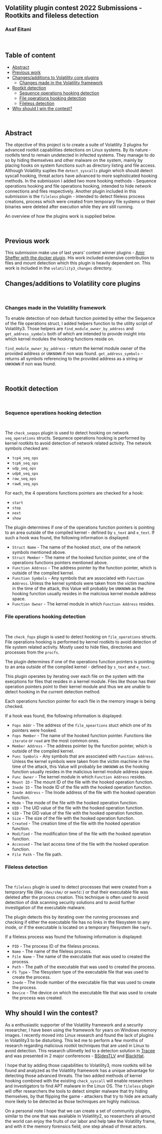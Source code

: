 ## Volatility plugin contest 2022 Submissions - Rootkits and fileless detection
### Asaf Eitani

<br>

## Table of content
<!-- TOC start -->
- [Abstract](#abstract)
- [Previous work](#previous-work)
- [Changes/additions to Volatility core plugins](#volatility-changes)
  - [Changes made in the Volatility framework](#volatility-framework-changes)
- [Rootkit detection](#rootkit)
  - [Sequence operations hooking detection](#seqops)
  - [File operations hooking detection](#fops)
  - [Fileless detection](#fileless)
- [Why should I win the contest?](#why-should-I-win-the-contest)
<!-- TOC end -->

<br>

## Abstract <!-- TOC --><a name="abstract"></a>
The objective of this project is to create a suite of Volatility 3 plugins for advanced rootkit capabilities detections on Linux systems.
By its nature - rootkits tend to remain undetected in infected systems.
They manage to do so by hiding themselves and other malware on the system, mainly by placing hooks on system functions such as directory listing and file access.
Although Volatility suplies the `detect_syscalls` plugin which should detect syscall hooking, threat actors have advanced to more sophisticated hooking methods.
In the submission I added two more hooking methods - Sequence operations hooking and file operations hooking, intended to hide network connections and files respectively.
Another plugin included in this submission is the `fileless` plugin - intended to detect fileless process creations, process which were created from temporary file systems or their binaries were deleted after execution while they are still running.

An overview of how the plugins work is supplied below.

<br>

## Previous work <!-- TOC --><a name="previous-work"></a>
This submission make use of last years' contest winner plugins - <a href="https://github.com/amir9339/volatility-docker">Amir Sheffer with the docker plugin</a>.
His work included extensive contribution to files and mount detection which this plugin is heavily dependent on.
This work is included in the `volatility3_changes` directory.
<br>

## Changes/additions to Volatility core plugins <!-- TOC --><a name="volatility-changes"></a>

<br>

### Changes made in the Volatility framework <!-- TOC --><a name="volatility-framework-changes"></a>

To enable detection of non default function pointed by either the Sequence of the file operations struct, I added helpers function to the utility script of Volatility3.
Those helpers are `find_module_owner_by_address` and `get_address_symbols` both of which are intended to provide insight into which kernel modules the hooking functions reside on.

`find_module_owner_by_address` - return the kernel module owner of the provided address or `UNKNOWN` if non was found.
`get_address_symbols` - returns all symbols referencing to the provided address as a string or `UNKNOWN` if non was found.

<br>

## Rootkit detection <!-- TOC --><a name="rootkit"></a>

<br>

### Sequence operations hooking detection <!-- TOC --><a name="seqops"></a>
<br>

The `check_seqops` plugin is used to detect hooking on network `seq_operations` structs.
Sequnece operations hooking is performed by kernel rootkits to avoid detection of network related activity.
The network symbols checked are:
- `tcp4_seq_ops`
- `tcp6_seq_ops`
- `udp_seq_ops`
- `udp6_seq_ops`
- `raw_seq_ops`
- `raw6_seq_ops`

For each, the 4 operations functions pointers are checked for a hook:
- `start`
- `stop`
- `next`
- `show`

The plugin determines if one of the operations function pointers is pointing to an area outside of the compiled kernel - defined by `s_text` and `e_text`.
If such a hook was found, the following information is displayed:
- `Struct Name` - The name of the hooked stuct, one of the network symbols mentioned above.
- `Struct Member` - The name of the hooked function pointer, one of the operations functions pointers mentioned above.
- `Function Address` - The address pointer by the function pointer, which is outside of the compiled kernel.
- `Function Symbols` - Any symbols that are associated with `Function Address`. Unless the kernel symbols were taken from the victim machine in the time of the attack, this Value will probably be `UNKNOWN` as the hooking function usually resides in the malicious kernel module address space.
- `Function Owner` - The kernel module in which `Function Address` resides.


### File operations hooking detection <!-- TOC --><a name="fops"></a>
<br>

The `check_fops` plugin is used to detect hooking on `file_operations` structs.
File operations hooking is performed by kernel rootkits to avoid detection of file system related activity.
Mostly used to hide files, directories and processes from the `procfs`.

The plugin determines if one of the operations function pointers is pointing to an area outside of the compiled kernel - defined by `s_text` and `e_text`.

This plugin operates by iterating over each file on the system with the execptions for files that resides in a kernel module.
Files like those has their operation pointers point to their kernel module and thus we are unable to detect hooking in the current detection method.

Each operations function pointer for each file in the memory image is being checked.

If a hook was found, the following information is displayed:
- `Fops Addr` - The address of the `file_opeartions` stuct which one of its pointers were hooked.
- `Fops Member` - The name of the hooked function pointer. Functions like `iterate` or `read` are the most common ones.
- `Member Address` - The address pointer by the function pointer, which is outside of the compiled kernel.
- `Func Symbols` - Any symbols that are associated with `Function Address`. Unless the kernel symbols were taken from the victim machine in the time of the attack, this Value will probably be `UNKNOWN` as the hooking function usually resides in the malicious kernel module address space.
- `Func Owner` - The kernel module in which `Function Address` resides.
- `Mount ID` - The mount ID of the file with the hooked operation function.
- `Inode ID` - The Inode ID of the file with the hooked operation function.
- `Inode Address` - The Inode address of the file with the hooked operation function.
- `Mode` - The mode of the file with the hooked operation function.
- `UID` - The UID value of the file with the hooked operation function.
- `GID` - The GID value of the file with the hooked operation function.
- `Size` - The size of the file with the hooked operation function.
- `Created` - The creation time of the file with the hooked operation function.
- `Modified` - The modification time of the file with the hooked operation function.
- `Accessed` - The last access time of the file with the hooked operation function.
- `File Path` - The file path.


### Fileless detection <!-- TOC --><a name="fileless"></a>
<br>

The `fileless` plugin is used to detect processes that were created from a temporary file (like `/dev/shm/` or `memfd:`) or that their executable file was deleted after the process creation.
This technique is often used to avoid detection of disk scanning security solutions and to avoid further investigation of the executable malware.

The plugin detects this by iterating over the running processes and checking if either the executable file has no links in the filesystem to any inode, or if the executable is located on a temporary filesystem like `tmpfs`.

If a fileless process was found the following information is displayed:

- `PID` - The process ID of the fileless process.
- `Name` - The name of the fileless process.
- `File Name` - The name of the executable that was used to created the process.
- `Path` - The path of the executable that was used to created the process.
- `FS Type` - The filesystem type of the executable file that was used to create the process.
- `Inode` - The Inode number of the executable file that was used to create the process.
- `Device` - The device on which the executable file that was used to create the process was created.


## Why should I win the contest? <!-- TOC --><a name="why-should-I-win-the-contest"></a>
As a enthusiastic supporter of the Volatility framework and a security researcher, I have been using the framework for years on Windows memory images.
I recently moved into Linux research and found the lack of plugins in Volatility3 to be disturbing.
This led me to perform a few months of research regarding malicious rootkit techniques that are used in Linux to avoid detection.
This research ultimetly led to a detecton solution in <a href="https://github.com/aquasecurity/tracee">Tracee</a> and was presented in 2 major conferences - <a href="https://www.youtube.com/watch?v=Z41WJtFsuGc&ab_channel=BSidesTLV">BSidesTLV</a> and <a href="https://www.youtube.com/watch?v=EATX8g3sh-0&ab_channel=AquaSecurity">BlackHat</a>.

I hope that by adding those capabilities to Volatility3, more rootkits will be found and analyzed as the Volatility framework has a unique advantage for detecting those advanced threats.
The two added methods of kernel hooking combined with the existing `check_syscall` will enable researchers and investigators to find APT malware in the Linux OS.
The `fileless` plugin will offer researchers the tools to detect simpler malware that try hiding themselves, by that flipping the game - attackers that try to hide are actually more likely to be detected as those techniques are highly malicious.

On a personal note I hope that we can create a set of community plugins, similar to the one that was available in Volatility2, so researchers all around the world can enjoy the fruits of our labor and help take the Volatility frame, and with it the memory forensics field, one step ahead of threat actors.
